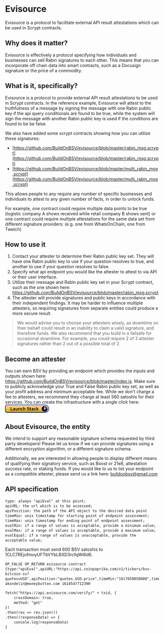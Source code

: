 # Evisource
Evisource is a protocol to facilitate external API result attestations which can be used in Scrypt contracts. 

## Why does it matter?
Evisource is effectively a protocol specifying how individuals and businesses can sell Rabin signatures to each other. This means that you can incorporate off chain data into smart contracts, such as a Docusign signature or the price of a commodity.

## What is it, specifically?
Evisource is a protocol to provide external API result attestations to be used in Scrypt contracts. In the reference example, Evisource will attest to the truthfulness of a message by signing the message with one Rabin public key if the api query conditionals are found to be true, while the system will sign the message with another Rabin public key is used if the conditions are found to be be false. 

We also have added some scrypt contracts showing how you can utilize these signatures:
 - [https://github.com/BuildOnBSV/evisource/blob/master/rabin_msg.scrypt](https://github.com/BuildOnBSV/evisource/blob/master/rabin_msg.scrypt)
 - [https://github.com/BuildOnBSV/evisource/blob/master/multi_rabin_msg.scrypt](https://github.com/BuildOnBSV/evisource/blob/master/multi_rabin_msg.scrypt)

This allows people to any require any number of specific businesses and individuals to attest to any given number of facts, in order to unlock funds.

For example, one contract could require multiple data points to be true (logistic company A shows received while retail company B shows sent) or one contract could require multiple attestations for the same data set from different signature providers: (e.g. one from WhatsOnChain, one from Twetch)

## How to use it
1. Contact your attester to determine their Rabin public key set. They will have one Rabin public key to use if your question resolves to true, and another to use if your question resolves to false.
2. Specify what api endpoint you would like the attester to attest to via API or their user interface. 
3. Utilize their message and Rabin public key set in your Scrypt contract, such as the one shown here: https://github.com/BuildOnBSV/evisource/blob/master/rabin_msg.scrypt
4. The attester will provide signatures and public keys in accordance with their independent findings. It may be harder to influence multiple attesters, so requiring signatures from separate entities could produce a more secure result.    	

>We would advise you to choose your attesters wisely, as downtime on their behalf could result in an inability to claim a valid signature, and therefore funds. We also recommend that you build in a failsafe for occasional downtime. For example, you could require 2 of 3 attester signatures rather than 2 out of a possible total of 2.

## Become an attester
You can earn BSV by providing an endpoint which provides the inputs and outputs shown here: https://github.com/BuildOnBSV/evisource/blob/master/index.js. Make sure to publicly acknowledge your True and False Rabin public key set, as well as your profit address and minimum acceptable fee. While we don't charge a fee to attesters, we recommend they charge at least 560 satoshis for their services. You can create the infrastructure with a single click here:
[![Deploy stack](./cloudformation-launch-stack.png)](https://console.aws.amazon.com/cloudformation/home?region=us-east-1#/stacks/new?stackName=Evisource&templateURL=https://s3.amazonaws.com/evisource.com/template.yaml)

## About Evisource, the entity
We intend to support any reasonable signature schema requested by third party developers! Please let us know if we can provide signatures using a different encryption algorithm, or a different signature schema.

Additionally, we are interested in allowing people to display different means of qualifying their signatory service, such as Boost or 21e8, attestation success rate, or staking funds. If you would like to us to list your endpoint as a compatible attester, please send us a link here: buildonbsv@gmail.com

## API specification

	type: always "apiEval" at this point;
	apiURL: the url which is to be assessed;
	apiPosition: the path of the API object to the desired data point
	timeMin: unix timestamp for starting point of endpoint assessment; 
	timeMax: unix timestamp for ending point of endpoint assessment;
	evalMin: if a range of values is acceptable, provide a minimum value;
	evalMax: if a range of values is acceptable, provide a maximum value;
	evalEqual: if a range of values is unacceptable, provide the acceptable value;
	

Each transaction must send 600 BSV satoshis to 1CLC7REjofmoyUFTbVYbLBXD3rcfqWi6d6.
``` 
OP_FALSE OP_RETURN evisource contract {type:"apiEval",apiURL:"https://api.coinpaprika.com/v1/tickers/bsv-bitcoin-sv?quotes=USD",apiPosition:"quotes.USD.price",timeMin:"1617659058000",timeMax:"1717659058000",evalMin:"200",evalMax:"300",evalEqual:""} akondelin@moneybutton.com 1614547712390
```
```
fetch("https://api.evisource.com/verify/" + txid, {
	crossDomain: true,
	method: "get"
})
.then(res => res.json())
.then((responseData) => {
	console.log(responseData)
}
```
